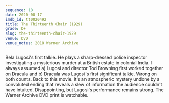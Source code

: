```yaml
---
sequence: 18
date: 2020-08-17
imdb_id: tt0020492
title: The Thirteenth Chair (1929)
grade: D+
slug: the-thirteenth-chair-1929
venue: DVD
venue_notes: 2018 Warner Archive
---
```


Bela Lugosi's first talkie. He plays a sharp-dressed police inspector investigating a mysterious murder at a British estate in colonial India. I always assumed a) Lugosi and director Tod Browning first worked together on <span data-imdb-id="tt0021814">Dracula</span> and b) Dracula was Lugosi's first significant talkie. Wrong on both counts. Back to this movie. It's an atmospheric mystery undone by a convoluted ending that reveals a slew of information the audience couldn't have intuited. <span data-snippet>Disappointing, but Lugosi's performance remains strong.</span> The Warner Archive DVD print is watchable.

